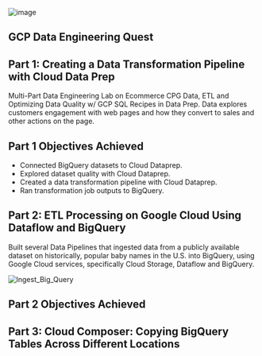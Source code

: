 ![image](https://user-images.githubusercontent.com/100870737/208819338-4d3d2388-7a09-4231-84f1-0ea1e2a54fe3.png)


## GCP Data Engineering Quest

## Part 1: Creating a Data Transformation Pipeline with Cloud Data Prep
Multi-Part Data Engineering Lab on Ecommerce CPG Data, ETL and Optimizing Data Quality w/ GCP SQL Recipes in Data Prep. Data explores customers engagement with web pages and how they convert to sales and other actions on the page.
 ## Part 1 Objectives Achieved
  * Connected BigQuery datasets to Cloud Dataprep.
  * Explored dataset quality with Cloud Dataprep.
  * Created a data transformation pipeline with Cloud Dataprep.
  * Ran transformation job outputs to BigQuery.
  
  
## Part 2: ETL Processing on Google Cloud Using Dataflow and BigQuery
Built several Data Pipelines that ingested data from a publicly available dataset on historically, popular baby names in the U.S. into BigQuery, using Google Cloud services, specifically Cloud Storage, Dataflow
and BigQuery.

  ![Ingest_Big_Query](https://user-images.githubusercontent.com/100870737/209057449-9629851b-6837-4986-908b-d15f03ba263e.PNG)

 ## Part 2 Objectives Achieved


## Part 3: Cloud Composer: Copying BigQuery Tables Across Different Locations


